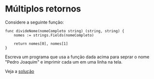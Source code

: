 # Múltiplos retornos

Considere a seguinte função:

```
func divideNome(nomeCompleto string) (string, string) {
    nomes := strings.Fields(nomeCompleto)

    return nomes[0], nomes[1]
}
```

Escreva um programa que usa a função dada acima para seprar o nome
"Pedro Joaquim" e imprimir cada um em uma linha na tela.

Veja a [solução](./solucoes/08-multiplos-retornos.go)
